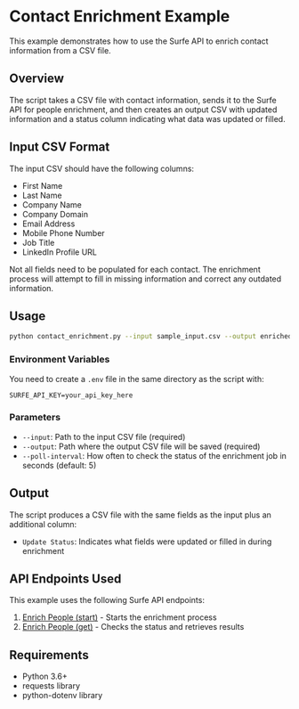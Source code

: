 # Contact Enrichment Example

This example demonstrates how to use the Surfe API to enrich contact information from a CSV file.

## Overview

The script takes a CSV file with contact information, sends it to the Surfe API for people enrichment, and then creates an output CSV with updated information and a status column indicating what data was updated or filled.

## Input CSV Format

The input CSV should have the following columns:
- First Name
- Last Name
- Company Name
- Company Domain
- Email Address
- Mobile Phone Number
- Job Title
- LinkedIn Profile URL

Not all fields need to be populated for each contact. The enrichment process will attempt to fill in missing information and correct any outdated information.

## Usage

```bash
python contact_enrichment.py --input sample_input.csv --output enriched_contacts.csv
```

### Environment Variables

You need to create a `.env` file in the same directory as the script with:

```
SURFE_API_KEY=your_api_key_here
```

### Parameters

- `--input`: Path to the input CSV file (required)
- `--output`: Path where the output CSV file will be saved (required)
- `--poll-interval`: How often to check the status of the enrichment job in seconds (default: 5)

## Output

The script produces a CSV file with the same fields as the input plus an additional column:

- `Update Status`: Indicates what fields were updated or filled in during enrichment

## API Endpoints Used

This example uses the following Surfe API endpoints:

1. [Enrich People (start)](https://developers.surfe.com/public-003-create-bulk-enrichment) - Starts the enrichment process
2. [Enrich People (get)](https://developers.surfe.com/public-004-get-bulk-enrichment) - Checks the status and retrieves results

## Requirements

- Python 3.6+
- requests library
- python-dotenv library 